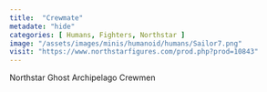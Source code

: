 ```yaml
---
title:  "Crewmate"
metadate: "hide"
categories: [ Humans, Fighters, Northstar ]
image: "/assets/images/minis/humanoid/humans/Sailor7.png"
visit: "https://www.northstarfigures.com/prod.php?prod=10843"
---
```

Northstar Ghost Archipelago Crewmen